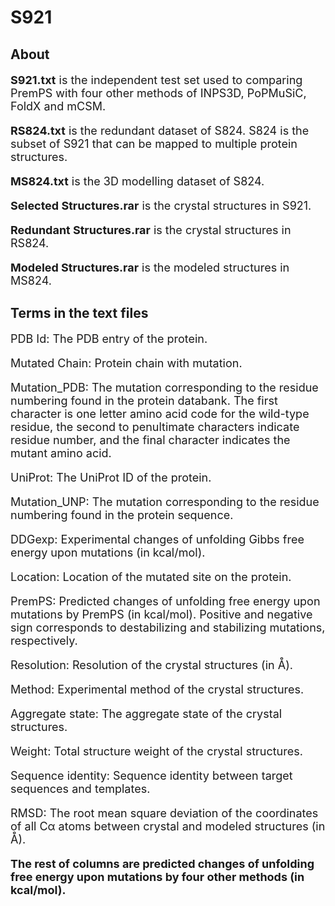 # S921

## About

<font size=4>

**S921.txt** is the independent test set used to comparing PremPS with four other methods of INPS3D, PoPMuSiC, FoldX and mCSM.

**RS824.txt** is the redundant dataset of S824. S824 is the subset of S921 that can be mapped to multiple protein structures.

**MS824.txt** is the 3D modelling dataset of S824.

**Selected Structures.rar** is the crystal structures in S921.

**Redundant Structures.rar** is the crystal structures in RS824.

**Modeled Structures.rar** is the modeled structures in MS824.

</font> 

## Terms in the text files

<font size=4>

PDB Id: The PDB entry of the protein.

Mutated Chain: Protein chain with mutation.

Mutation_PDB: The mutation corresponding to the residue numbering found in the protein databank. The first character is one letter amino acid code for the wild-type residue, the second to penultimate characters indicate residue number, and the final character indicates the mutant amino acid.

UniProt: The UniProt ID of the protein.

Mutation_UNP: The mutation corresponding to the residue numbering found in the protein sequence.

DDGexp: Experimental changes of unfolding Gibbs free energy upon mutations (in kcal/mol).

Location: Location of the mutated site on the protein.

PremPS: Predicted changes of unfolding free energy upon mutations by PremPS (in kcal/mol). Positive and negative sign corresponds to destabilizing and stabilizing mutations, respectively. 

Resolution: Resolution of the crystal structures (in Å).

Method: Experimental method of the crystal structures.

Aggregate state: The aggregate state of the crystal structures.

Weight: Total structure weight of the crystal structures.

Sequence identity: Sequence identity between target sequences and templates.

RMSD: The root mean square deviation of the coordinates of all Cα atoms between crystal and modeled structures (in Å).

**The rest of columns are predicted changes of unfolding free energy upon mutations by four other methods (in kcal/mol).**

<font>